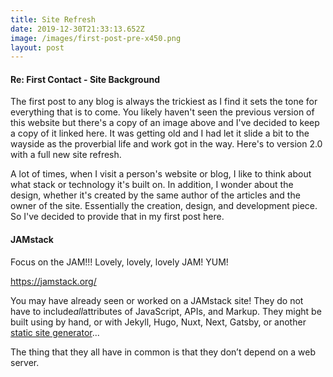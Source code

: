 ```yaml
---
title: Site Refresh
date: 2019-12-30T21:33:13.652Z
image: /images/first-post-pre-x450.png
layout: post
---
```

#### Re: First Contact - Site Background

The first post to any blog is always the trickiest as I find it sets the tone for everything that is to come. You likely haven't seen the previous version of this website but there's a copy of an image above and I've decided to keep a copy of it linked here. It was getting old and I had let it slide a bit to the wayside as the proverbial life and work got in the way. Here's to version 2.0 with a full new site refresh.

A lot of times, when I visit a person's website or blog, I like to think about what stack or technology it's built on. In addition, I wonder about the design, whether it's created by the same author of the articles and the owner of the site. Essentially the creation, design, and development piece. So I've decided to provide that in my first post here.

#### JAMstack

Focus on the JAM!!! Lovely, lovely, lovely JAM! YUM!





<https://jamstack.org/>

<!--StartFragment-->

You may have already seen or worked on a JAMstack site! They do not have to include*all*attributes of JavaScript, APIs, and Markup. They might be built using by hand, or with Jekyll, Hugo, Nuxt, Next, Gatsby, or another [static site generator](https://www.staticgen.com/)...

The thing that they all have in common is that they don’t depend on a web server.

<!--EndFragment-->
